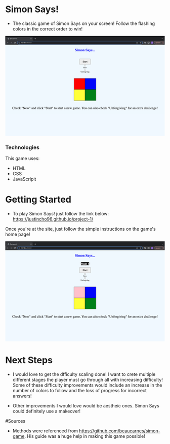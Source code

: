 # Simon Says!
- The classic game of Simon Says on your screen! Follow the flashing colors in the correct order to win!

![Home Page for Simon Says!](img/Home%20Page.png)

### Technologies
This game uses:
- HTML
- CSS
- JavaScripit

# Getting Started
- To play Simon Says! just follow the link below:
https://justincho96.github.io/project-1/

Once you're at the site, just follow the simple instructions on the game's home page!

![Example of gameplay/instructions](img/Simon%20Blinking%3A%20Stage%20number.png)

# Next Steps
- I would love to get the dfficulty scaling done! I want to crete multiple different stages the player must go through all with increasing difficulty! Some of these difficulty improvements would include an increase in the number of colors to follow and the loss of progress for incorrect answers!

- Other improvements I would love would be aestheic ones. Simon Says could definitely use a makeover!

#Sources
- Methods were referenced from https://github.com/beaucarnes/simon-game. His guide was a huge help in making this game possible!